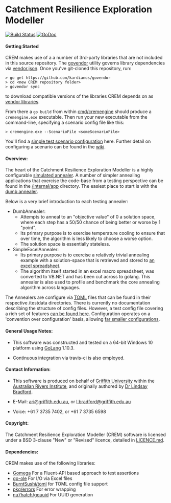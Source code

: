 # Catchment Resilience Exploration Modeller

[![Build Status](https://travis-ci.com/LindsayBradford/crem.svg?token=Xt8jEnqxCbgTcvvxNK8e&branch=master)](https://travis-ci.com/LindsayBradford/crem)
[![GoDoc](https://godoc.org/github.com/LindsayBradford/crem?status.svg)](https://godoc.org/github.com/LindsayBradford/crem)

#### Getting Started

CREM makes use of a a number of 3rd-party libraries that are not included in this source repository. The [govendor](https://github.com/kardianos/govendor) utility governs library dependencies via  [vendor.json](https://github.com/LindsayBradford/crem/blob/master/vendor/vendor.json). 
Once you've git-cloned this repository, run:

```
> go get https://github.com/kardianos/govendor
> cd <new CREM repository folder>
> govendor sync
```

to download compatible versions of the libraries CREM depends on as [vendor libraries](https://golang.org/cmd/go/#hdr-Vendor_Directories). 

From there a `go build` from  within [cmd/cremengine](https://github.com/LindsayBradford/crem/blob/master/cmd/cremengine) should produce 
a `cremengine.exe` executable.  Then run your new executable  from the command-line, specifying a scenario config file like this:

```> cremengine.exe --ScenarioFile <someScenarioFile>```

You'll find a [simple test scenario configuration](https://github.com/LindsayBradford/crem/blob/master/cmd/cremengine/testdata/DumbAnnealerTestConfig-OneRun.toml) here. Further detail on configuring a scenario can be found in the [wiki](https://github.com/LindsayBradford/crem/wiki/Configuration#scenario-configuration). 

#### Overview:

The heart of the Catchment Resilience Exploration Modeller is a highly configurable [simulated annealer]( https://en.wikipedia.org/wiki/Simulated_annealing). 
A number of simpler annealing applications that exercise the code-base from a testing perspective can be found in the 
[/internal/app](https://github.com/LindsayBradford/crem/tree/master/internal/app) directory. The easiest place to start is with the [dumb annealer](https://github.com/LindsayBradford/crem/blob/master/internal/app/dumbannealer/main.go). 

Below is a very brief introduction to each testing annealer:
- DumbAnnealer: 
   - Attempts to anneal to an "objective value" of 0 a solution space, where each step has a 50/50 chance of  being better or worse by 1 "point".
   - Its primary purpose is to exercise temperature cooling to ensure that over time, the algorithm is less likely to choose a worse option.
   - The solution space is essentially stateless. 
- SimpleExcelAnnealer:
  - Its primary purpose is to exercise a relatively trivial annealing example with a solution-space that is retrieved 
    and stored to [an excel spreadsheet](https://github.com/LindsayBradford/crem/blob/master/internal/app/SimpleExcelAnnealer/testdata/SimpleExcelAnnealerTestFixture.xls). 
  - The algorithm itself started in an excel macro spreadsheet, was converted to VB.NET and has been cut across to 
    golang. This annealer is also used to profile and benchmark the core annealing algorithm across languages. 
    
The Annealers are configure via [TOML](https://github.com/toml-lang/toml) files that can be found in their respective /testdata directories. 
There is currently no documentation describing the structure of config files. However, a test config file 
covering a rich set of features [can be found here](https://github.com/LindsayBradford/crem/blob/master/config/testdata/DumbAnnealerRichValidConfig.toml). 
Configuration operates on a 'convention over configuration' basis, allowing [far smaller configurations](https://github.com/LindsayBradford/crem/blob/master/config/testdata/NullAnnealerMinimalValidConfig.toml).

#### General Usage Notes:

- This software was constructed and tested on a 64-bit Windows 10 platform using [GoLang](https://golang.org/) 1.10.3.

- Continuous integration via travis-ci is also employed.

#### Contact Information:

- This software is produced on behalf of [Griffith University](http://www.griffith.edu.au/) within the [Australian Rivers Institute](http://www.griffith.edu.au/environment-planning-architecture/australian-rivers-institute), and originally authored by [Dr Lindsay Bradford](https://github.com/LindsayBradford).

- E-Mail: [ari@griffith.edu.au](mailto:ari@griffith.edu.au), or [l.bradford@griffith.edu.au](mailto:l.bradford@griffith.edu.au)
- Voice: +61 7 3735 7402, or +61 7 3735 6598

#### Copyright:

The Catchment Resilience Exploration Modeller (CREM) software is licensed under a BSD 3-clause "New" or "Revised" licence,
detailed in [LICENCE.md](LICENCE.md).

#### Dependencies:

CREM makes use of the following libraries:

- [Gomega](https://github.com/onsi/gomega)  For a Fluent-API based approach to test assertions
- [go-ole](https://github.com/go-ole/go-ole) For I/O via Excel files
- [BurntSushi/toml](https://github.com/BurntSushi/toml) for TOML config file support
- [pkg/errors](https://github.com/pkg/errors) For error wrapping
- [nu7hatch/gouuid](https://github.com//nu7hatch/gouuid) For UUID generation
